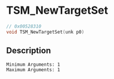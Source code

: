 # TSM_NewTargetSet
```c
// 0x00528310
void TSM_NewTargetSet(unk p0)
```
## Description
```
Minimum Arguments: 1
Maximum Arguments: 1
```
